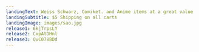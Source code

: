```yaml
---
landingText: Weiss Schwarz, Comiket. and Anime items at a great value
landingSubtitle: $5 Shipping on all carts
landingImage: images/sao.jpg
release1: 6kjTrpsLY
release2: CxpAtDHnl
release3: QvC0788Dd
---
```


